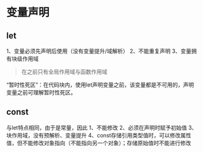 # 变量声明

## let

1、变量必须先声明后使用（没有变量提升/域解析）
2、不能重复声明
3、变量拥有块级作用域

> 在之前只有全局作用域与函数作用域

“暂时性死区”：在代码块内，使用let声明变量之前，该变量都是不可用的，声明变量之前可理解暂时性死区。


## const

与let特点相同，由于是常量，因此
1、不能修改
2、必须在声明时赋予初始值
3、块作用域，没有预解析、变量提升
4、const存储引用类型值时，可以修改属性值，但不能修改对象指向（不能指向另一个对象）；存储原始值时不能进行修改



